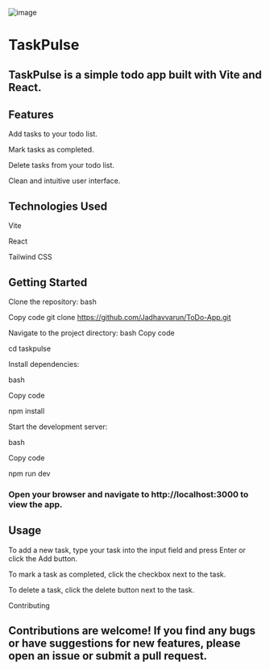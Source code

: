 ![image](https://github.com/Jadhavvarun/ToDo-App/assets/109531947/8504ebc4-fdf8-423a-832d-aa3b9715ec90)

# TaskPulse 
## TaskPulse is a simple todo app built with Vite and React.

## Features
Add tasks to your todo list.

Mark tasks as completed.

Delete tasks from your todo list.

Clean and intuitive user interface.


## Technologies Used
Vite

React

Tailwind CSS


## Getting Started
Clone the repository:
bash

Copy code
git clone https://github.com/Jadhavvarun/ToDo-App.git

Navigate to the project directory:
bash
Copy code

cd taskpulse

Install dependencies:

bash

Copy code

npm install

Start the development server:

bash

Copy code

npm run dev

### Open your browser and navigate to http://localhost:3000 to view the app.
## Usage
To add a new task, type your task into the input field and press Enter or click the Add button.

To mark a task as completed, click the checkbox next to the task.

To delete a task, click the delete button next to the task.

Contributing

## Contributions are welcome! If you find any bugs or have suggestions for new features, please open an issue or submit a pull request.
